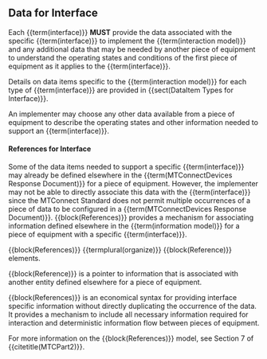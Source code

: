 
## Data for Interface

Each {{term(interface)}} **MUST** provide the data associated with the specific {{term(interface)}} to implement the {{term(interaction model)}} and any additional data that may be needed by another piece of equipment to understand the operating states and conditions of the first piece of equipment as it applies to the {{term(interface)}}.

Details on data items specific to the {{term(interaction model)}} for each type of {{term(interface)}} are provided in {{sect(DataItem Types for Interface)}}.

An implementer may choose any other data available from a piece of equipment to describe the operating states and other information needed to support an {{term(interface)}}.

#### References for Interface

Some of the data items needed to support a specific {{term(interface)}} may already be defined elsewhere in the {{term(MTConnectDevices Response Document)}} for a piece of equipment.  However, the implementer may not be able to directly associate this data with the {{term(interface)}} since the MTConnect Standard does not permit multiple occurrences of a piece of data to be configured in a {{term(MTConnectDevices Response Document)}}.  {{block(References)}} provides a mechanism for associating information defined elsewhere in the {{term(information model)}} for a piece of equipment with a specific {{term(interface)}}.  

{{block(References)}} {{termplural(organize)}} {{block(Reference)}} elements.

{{block(Reference)}} is a pointer to information that is associated with another entity defined elsewhere for a piece of equipment.

{{block(References)}} is an economical syntax for providing interface specific information without directly duplicating the occurrence of the data. It provides a mechanism to include all necessary information required for interaction and deterministic information flow between pieces of equipment.

For more information on the {{block(References)}} model, see Section 7 of {{citetitle(MTCPart2)}}.
